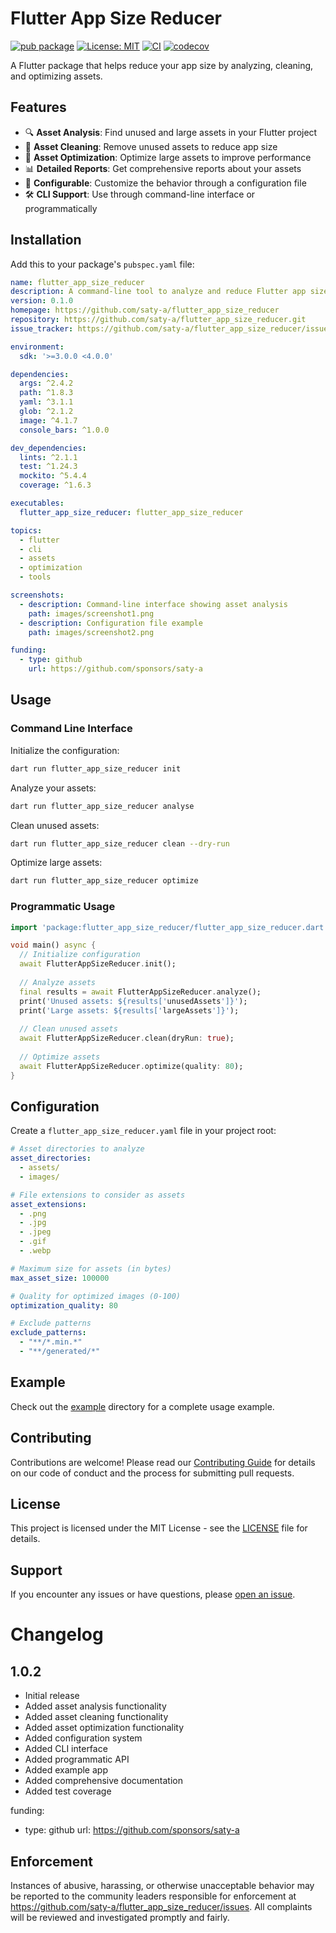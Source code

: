 # Flutter App Size Reducer

[![pub package](https://img.shields.io/pub/v/flutter_app_size_reducer.svg)](https://pub.dev/packages/flutter_app_size_reducer)
[![License: MIT](https://img.shields.io/badge/License-MIT-yellow.svg)](https://opensource.org/licenses/MIT)
[![CI](https://github.com/saty-a/flutter_app_size_reducer/actions/workflows/ci.yml/badge.svg)](https://github.com/saty-a/flutter_app_size_reducer/actions/workflows/ci.yml)
[![codecov](https://codecov.io/gh/saty-a/flutter_app_size_reducer/branch/main/graph/badge.svg)](https://codecov.io/gh/saty-a/flutter_app_size_reducer)

A Flutter package that helps reduce your app size by analyzing, cleaning, and optimizing assets.

## Features

- 🔍 **Asset Analysis**: Find unused and large assets in your Flutter project
- 🧹 **Asset Cleaning**: Remove unused assets to reduce app size
- 🚀 **Asset Optimization**: Optimize large assets to improve performance
- 📊 **Detailed Reports**: Get comprehensive reports about your assets
- 🔧 **Configurable**: Customize the behavior through a configuration file
- 🛠️ **CLI Support**: Use through command-line interface or programmatically

## Installation

Add this to your package's `pubspec.yaml` file:

```yaml
name: flutter_app_size_reducer
description: A command-line tool to analyze and reduce Flutter app size by managing assets and dependencies.
version: 0.1.0
homepage: https://github.com/saty-a/flutter_app_size_reducer
repository: https://github.com/saty-a/flutter_app_size_reducer.git
issue_tracker: https://github.com/saty-a/flutter_app_size_reducer/issues

environment:
  sdk: '>=3.0.0 <4.0.0'

dependencies:
  args: ^2.4.2
  path: ^1.8.3
  yaml: ^3.1.1
  glob: ^2.1.2
  image: ^4.1.7
  console_bars: ^1.0.0

dev_dependencies:
  lints: ^2.1.1
  test: ^1.24.3
  mockito: ^5.4.4
  coverage: ^1.6.3

executables:
  flutter_app_size_reducer: flutter_app_size_reducer

topics:
  - flutter
  - cli
  - assets
  - optimization
  - tools

screenshots:
  - description: Command-line interface showing asset analysis
    path: images/screenshot1.png
  - description: Configuration file example
    path: images/screenshot2.png

funding:
  - type: github
    url: https://github.com/sponsors/saty-a
```

## Usage

### Command Line Interface

Initialize the configuration:

```bash
dart run flutter_app_size_reducer init
```

Analyze your assets:

```bash
dart run flutter_app_size_reducer analyse
```

Clean unused assets:

```bash
dart run flutter_app_size_reducer clean --dry-run
```

Optimize large assets:

```bash
dart run flutter_app_size_reducer optimize
```

### Programmatic Usage

```dart
import 'package:flutter_app_size_reducer/flutter_app_size_reducer.dart';

void main() async {
  // Initialize configuration
  await FlutterAppSizeReducer.init();
  
  // Analyze assets
  final results = await FlutterAppSizeReducer.analyze();
  print('Unused assets: ${results['unusedAssets']}');
  print('Large assets: ${results['largeAssets']}');
  
  // Clean unused assets
  await FlutterAppSizeReducer.clean(dryRun: true);
  
  // Optimize assets
  await FlutterAppSizeReducer.optimize(quality: 80);
}
```

## Configuration

Create a `flutter_app_size_reducer.yaml` file in your project root:

```yaml
# Asset directories to analyze
asset_directories:
  - assets/
  - images/

# File extensions to consider as assets
asset_extensions:
  - .png
  - .jpg
  - .jpeg
  - .gif
  - .webp

# Maximum size for assets (in bytes)
max_asset_size: 100000

# Quality for optimized images (0-100)
optimization_quality: 80

# Exclude patterns
exclude_patterns:
  - "**/*.min.*"
  - "**/generated/*"
```

## Example

Check out the [example](example) directory for a complete usage example.

## Contributing

Contributions are welcome! Please read our [Contributing Guide](CONTRIBUTING.md) for details on our code of conduct and the process for submitting pull requests.

## License

This project is licensed under the MIT License - see the [LICENSE](LICENSE) file for details.

## Support

If you encounter any issues or have questions, please [open an issue](https://github.com/saty-a/flutter_app_size_reducer/issues).

# Changelog

## 1.0.2

* Initial release
* Added asset analysis functionality
* Added asset cleaning functionality
* Added asset optimization functionality
* Added configuration system
* Added CLI interface
* Added programmatic API
* Added example app
* Added comprehensive documentation
* Added test coverage

funding:
  - type: github
    url: https://github.com/sponsors/saty-a

## Enforcement

Instances of abusive, harassing, or otherwise unacceptable behavior may be
reported to the community leaders responsible for enforcement at
https://github.com/saty-a/flutter_app_size_reducer/issues.
All complaints will be reviewed and investigated promptly and fairly.